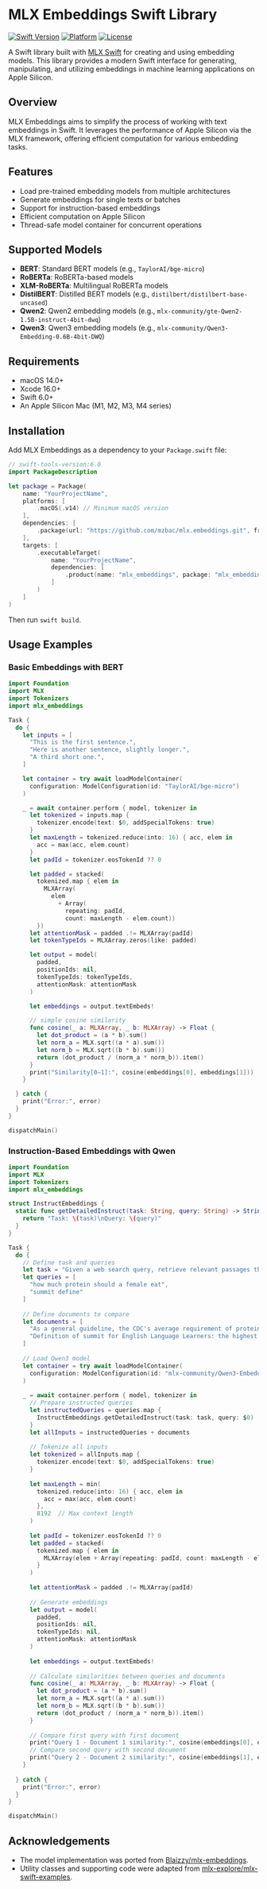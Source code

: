 # MLX Embeddings Swift Library

[![Swift Version](https://img.shields.io/badge/Swift-6.0+-orange.svg)](https://swift.org)
[![Platform](https://img.shields.io/badge/platform-macOS-lightgrey.svg)](https://developer.apple.com/macos)
[![License](https://img.shields.io/badge/License-MIT-blue.svg)](LICENSE)

A Swift library built with [MLX Swift](https://github.com/ml-explore/mlx-swift) for creating and using embedding models. This library provides a modern Swift interface for generating, manipulating, and utilizing embeddings in machine learning applications on Apple Silicon.

## Overview

MLX Embeddings aims to simplify the process of working with text embeddings in Swift. It leverages the performance of Apple Silicon via the MLX framework, offering efficient computation for various embedding tasks.

## Features

*   Load pre-trained embedding models from multiple architectures
*   Generate embeddings for single texts or batches
*   Support for instruction-based embeddings
*   Efficient computation on Apple Silicon
*   Thread-safe model container for concurrent operations

## Supported Models

- **BERT**: Standard BERT models (e.g., `TaylorAI/bge-micro`)
- **RoBERTa**: RoBERTa-based models  
- **XLM-RoBERTa**: Multilingual RoBERTa models
- **DistilBERT**: Distilled BERT models (e.g., `distilbert/distilbert-base-uncased`)
- **Qwen2**: Qwen2 embedding models (e.g., `mlx-community/gte-Qwen2-1.5B-instruct-4bit-dwq`)
- **Qwen3**: Qwen3 embedding models (e.g., `mlx-community/Qwen3-Embedding-0.6B-4bit-DWQ`)

## Requirements

*   macOS 14.0+
*   Xcode 16.0+
*   Swift 6.0+
*   An Apple Silicon Mac (M1, M2, M3, M4 series)

## Installation

Add MLX Embeddings as a dependency to your `Package.swift` file:

```swift
// swift-tools-version:6.0
import PackageDescription

let package = Package(
    name: "YourProjectName",
    platforms: [
        .macOS(.v14) // Minimum macOS version
    ],
    dependencies: [
        .package(url: "https://github.com/mzbac/mlx.embeddings.git", from: "0.1.0")
    ],
    targets: [
        .executableTarget(
            name: "YourProjectName",
            dependencies: [
                .product(name: "mlx_embeddings", package: "mlx_embeddings"),
            ]
        )
    ]
)
```

Then run `swift build`.

## Usage Examples

### Basic Embeddings with BERT

```swift
import Foundation
import MLX
import Tokenizers
import mlx_embeddings

Task {
  do {
    let inputs = [
      "This is the first sentence.",
      "Here is another sentence, slightly longer.",
      "A third short one.",
    ]

    let container = try await loadModelContainer(
      configuration: ModelConfiguration(id: "TaylorAI/bge-micro")
    )

    _ = await container.perform { model, tokenizer in
      let tokenized = inputs.map {
        tokenizer.encode(text: $0, addSpecialTokens: true)
      }
      let maxLength = tokenized.reduce(into: 16) { acc, elem in
        acc = max(acc, elem.count)
      }
      let padId = tokenizer.eosTokenId ?? 0

      let padded = stacked(
        tokenized.map { elem in
          MLXArray(
            elem
              + Array(
                repeating: padId,
                count: maxLength - elem.count))
        })
      let attentionMask = padded .!= MLXArray(padId)
      let tokenTypeIds = MLXArray.zeros(like: padded)

      let output = model(
        padded,
        positionIds: nil,
        tokenTypeIds: tokenTypeIds,
        attentionMask: attentionMask
      )

      let embeddings = output.textEmbeds!

      // simple cosine similarity
      func cosine(_ a: MLXArray, _ b: MLXArray) -> Float {
        let dot_product = (a * b).sum()
        let norm_a = MLX.sqrt((a * a).sum())
        let norm_b = MLX.sqrt((b * b).sum())
        return (dot_product / (norm_a * norm_b)).item()
      }
      print("Similarity[0–1]:", cosine(embeddings[0], embeddings[1]))
    }

  } catch {
    print("Error:", error)
  }
}

dispatchMain()
```

### Instruction-Based Embeddings with Qwen

```swift
import Foundation
import MLX
import Tokenizers
import mlx_embeddings

struct InstructEmbeddings {
  static func getDetailedInstruct(task: String, query: String) -> String {
    return "Task: \(task)\nQuery: \(query)"
  }
}

Task {
  do {
    // Define task and queries
    let task = "Given a web search query, retrieve relevant passages that answer the query"
    let queries = [
      "how much protein should a female eat",
      "summit define"
    ]
    
    // Define documents to compare
    let documents = [
      "As a general guideline, the CDC's average requirement of protein for women ages 19 to 70 is 46 grams per day.",
      "Definition of summit for English Language Learners: the highest point of a mountain."
    ]
    
    // Load Qwen3 model
    let container = try await loadModelContainer(
      configuration: ModelConfiguration(id: "mlx-community/Qwen3-Embedding-0.6B-4bit-DWQ")
    )
    
    _ = await container.perform { model, tokenizer in
      // Prepare instructed queries
      let instructedQueries = queries.map { 
        InstructEmbeddings.getDetailedInstruct(task: task, query: $0) 
      }
      let allInputs = instructedQueries + documents
      
      // Tokenize all inputs
      let tokenized = allInputs.map {
        tokenizer.encode(text: $0, addSpecialTokens: true)
      }
      
      let maxLength = min(
        tokenized.reduce(into: 16) { acc, elem in
          acc = max(acc, elem.count)
        },
        8192  // Max context length
      )
      
      let padId = tokenizer.eosTokenId ?? 0
      let padded = stacked(
        tokenized.map { elem in
          MLXArray(elem + Array(repeating: padId, count: maxLength - elem.count))
        }
      )
      
      let attentionMask = padded .!= MLXArray(padId)
      
      // Generate embeddings
      let output = model(
        padded,
        positionIds: nil,
        tokenTypeIds: nil,
        attentionMask: attentionMask
      )
      
      let embeddings = output.textEmbeds!
      
      // Calculate similarities between queries and documents
      func cosine(_ a: MLXArray, _ b: MLXArray) -> Float {
        let dot_product = (a * b).sum()
        let norm_a = MLX.sqrt((a * a).sum())
        let norm_b = MLX.sqrt((b * b).sum())
        return (dot_product / (norm_a * norm_b)).item()
      }
      
      // Compare first query with first document
      print("Query 1 - Document 1 similarity:", cosine(embeddings[0], embeddings[2]))
      // Compare second query with second document  
      print("Query 2 - Document 2 similarity:", cosine(embeddings[1], embeddings[3]))
    }
    
  } catch {
    print("Error:", error)
  }
}

dispatchMain()
```

## Acknowledgements

- The model implementation was ported from [Blaizzy/mlx-embeddings](https://github.com/Blaizzy/mlx-embeddings).
- Utility classes and supporting code were adapted from [mlx-explore/mlx-swift-examples](https://github.com/ml-explore/mlx-swift-examples/tree/main/Libraries/Embedders).